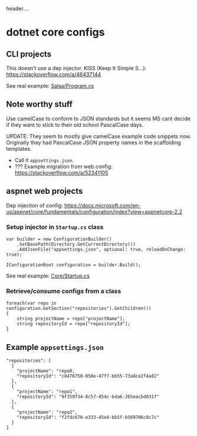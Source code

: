 header....

# dotnet core configs

## CLI projects

This doesn't use a dep injector. KISS (Keep It Simple S...): https://stackoverflow.com/a/46437144

See real example: [Salsa/Program.cs](https://bitbucket.org/2E0PGS/salsa/src/master/Salsa/Program.cs)

## Note worthy stuff

Use camelCase to conform to JSON standards but it seems MS cant decide if they want to stick to their old school PascalCase days. 

UPDATE: They seem to mostly give camelCase example code snippets now. Originally they had PascalCase JSON property names in the scaffolding templates.

* Call it `appsettings.json`.
* ??? Example migration from web.config: https://stackoverflow.com/a/52341105

## aspnet web projects

Dep injection of config: https://docs.microsoft.com/en-us/aspnet/core/fundamentals/configuration/index?view=aspnetcore-2.2

### Setup injector in `Startup.cs` class

```
var builder = new ConfigurationBuilder()
    .SetBasePath(Directory.GetCurrentDirectory())
    .AddJsonFile("appsettings.json", optional: true, reloadOnChange: true);

IConfigurationRoot configuration = builder.Build();
```

See real example: [Core/Startup.cs](https://bitbucket.org/2E0PGS/core/src/master/Core/Startup.cs)

### Retrieve/consume configs from a class

```
foreach(var repo in configuration.GetSection("repositories").GetChildren())
{
    string projectName = repo["projectName"];
    string repositoryId = repo["repositoryId"];
}
```

## Example `appsettings.json`

```
"repositories": [
  {
    "projectName": "repo0,
    "repositoryId": "c0476750-050e-47f7-bb55-73a8ce2f4a82"
  },
  {
    "projectName": "repo1",
    "repositoryId": "9f359f34-8c57-454c-bda6-265eacbd031f"
  },
  {
    "projectName": "repo2",
    "repositoryId": "f2fdc670-e333-45e4-bb5f-b569706c8c7c"
  }
]
```